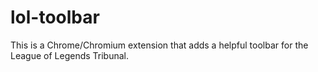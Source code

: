lol-toolbar
===========

This is a Chrome/Chromium extension that adds a helpful toolbar for the League of Legends Tribunal.

